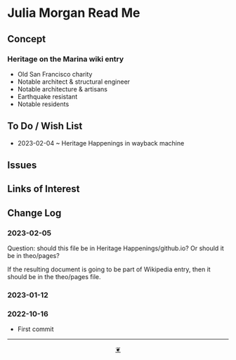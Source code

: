 # Julia Morgan Read Me

## Concept


### Heritage on the Marina wiki entry

* Old San Francisco charity
* Notable architect & structural engineer
* Notable architecture & artisans
* Earthquake resistant
* Notable residents


## To Do / Wish List

* 2023-02-04 ~ Heritage Happenings in wayback machine


## Issues


## Links of Interest


## Change Log

### 2023-02-05

Question: should this file be in Heritage Happenings/github.io? Or should it be in theo/pages?

If the resulting document is going to be part of Wikipedia entry, then it should be in the theo/pages file.

### 2023-01-12

### 2022-10-16

* First commit


***

<center title="Hello! Click me to go up to the top" ><a class=aDingbat href=javascript:window.scrollTo(0,0);> ❦ </a></center>
